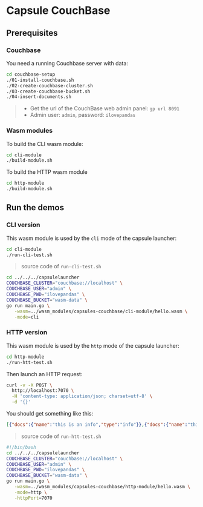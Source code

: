 # Capsule CouchBase

## Prerequisites

### Couchbase

You need a running Couchbase server with data:
```bash
cd couchbase-setup
./01-install-couchbase.sh
./02-create-couchbase-cluster.sh
./03-create-couchbase-bucket.sh
./04-insert-documents.sh
```

> - Get the url of the CouchBase web admin panel: `gp url 8091`
> - Admin user: `admin`, password: `ilovepandas`

### Wasm modules

To build the CLI wasm module:
```bash
cd cli-module
./build-module.sh
```

To build the HTTP wasm module
```bash
cd http-module
./build-module.sh
```

## Run the demos

### CLI version

This wasm module is used by the `cli` mode of the capsule launcher:
```bash
cd cli-module
./run-cli-test.sh
```

> source code of `run-cli-test.sh`
```bash
cd ../../../capsulelauncher
COUCHBASE_CLUSTER="couchbase://localhost" \
COUCHBASE_USER="admin" \
COUCHBASE_PWD="ilovepandas" \
COUCHBASE_BUCKET="wasm-data" \
go run main.go \
   -wasm=../wasm_modules/capsules-couchbase/cli-module/hello.wasm \
   -mode=cli
```

### HTTP version

This wasm module is used by the `http` mode of the capsule launcher:
```bash
cd http-module
./run-htt-test.sh
```

Then launch an HTTP request:
```bash
curl -v -X POST \
  http://localhost:7070 \
  -H 'content-type: application/json; charset=utf-8' \
  -d '{}'
```
You should get something like this:
```json
[{"docs":{"name":"this is an info","type":"info"}},{"docs":{"name":"this is another info","type":"info"}},{"docs":{"name":"👋 hello world 🌍","type":"message"}},{"docs":{"name":"👋 greetings 🎉","type":"message"}}]
```

> source code of `run-htt-test.sh`
```bash
#!/bin/bash
cd ../../../capsulelauncher
COUCHBASE_CLUSTER="couchbase://localhost" \
COUCHBASE_USER="admin" \
COUCHBASE_PWD="ilovepandas" \
COUCHBASE_BUCKET="wasm-data" \
go run main.go \
   -wasm=../wasm_modules/capsules-couchbase/http-module/hello.wasm \
   -mode=http \
   -httpPort=7070
```


